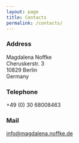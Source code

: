 ```yaml
---
layout: page
title: Contacts
permalink: /contacts/
---
```


### Address
Magdalena Noffke  
Cheruskerstr. 3  
10829 Berlin  
Germany

### Telephone
+49 (0) 30 68008463

### Mail
info@magdalena.noffke.de





